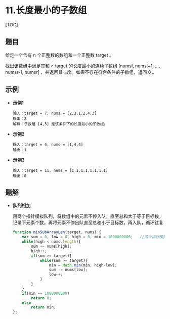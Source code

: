 # 11.长度最小的子数组

[TOC]

## 题目

给定一个含有 n 个正整数的数组和一个正整数 target 。

找出该数组中满足其和 ≥ target 的长度最小的连续子数组 [numsl, numsl+1, ..., numsr-1, numsr] ，并返回其长度。如果不存在符合条件的子数组，返回 0 。



## 示例

- **示例1**

  ```
  输入：target = 7, nums = [2,3,1,2,4,3]
  输出：2
  解释：子数组 [4,3] 是该条件下的长度最小的子数组。
  ```

- **示例2**

  ```
  输入：target = 4, nums = [1,4,4]
  输出：1
  ```

- **示例3**

  ```
  输入：target = 11, nums = [1,1,1,1,1,1,1,1]
  输出：0
  ```



## 题解

- **队列相加**

  用两个指针模拟队列，将数组中的元素不停入队，直至总和大于等于目标数，记录下元素个数，再将元素不停出队直至总和小于目标数，再入队，循环往复

  ```js
  function minSubArrayLen(target, nums) {
      var sum = 0, low = 0, high = 0, min = 1000000000;   //两个指针模拟队列，都为0时没有元素入队
      while(high < nums.length){
          sum += nums[high];
          high++;
          if(sum >= target){
              while(sum >= target){
                  min = Math.min(min, high-low);
                  sum -= nums[low];
                  low++;
              }
          }
      }
      if(min == 1000000000)
          return 0;
      else 
          return min;
  };
  ```
